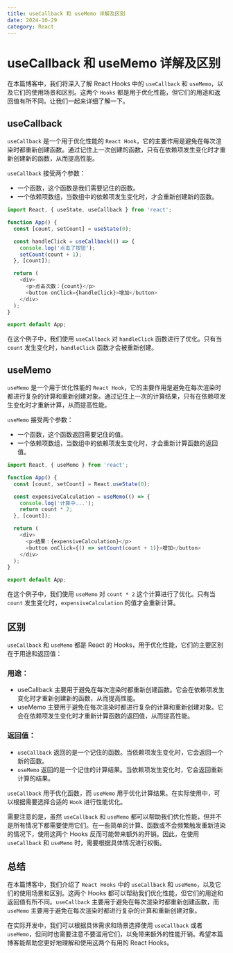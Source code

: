 ```yaml
---
title: useCallback 和 useMemo 详解及区别
date: 2024-10-29
category: React
---
```


# useCallback 和 useMemo 详解及区别

在本篇博客中，我们将深入了解 React Hooks 中的 `useCallback` 和 `useMemo`，以及它们的使用场景和区别。这两个 `Hooks` 都是用于优化性能，但它们的用途和返回值有所不同。让我们一起来详细了解一下。

## useCallback

`useCallback` 是一个用于优化性能的 `React Hook`，它的主要作用是避免在每次渲染时都重新创建函数。通过记住上一次创建的函数，只有在依赖项发生变化时才重新创建新的函数，从而提高性能。

`useCallback` 接受两个参数：

- 一个函数，这个函数是我们需要记住的函数。
- 一个依赖项数组，当数组中的依赖项发生变化时，才会重新创建新的函数。

```javascript
import React, { useState, useCallback } from 'react';

function App() {
  const [count, setCount] = useState(0);

  const handleClick = useCallback(() => {
    console.log('点击了按钮');
    setCount(count + 1);
  }, [count]);

  return (
    <div>
      <p>点击次数：{count}</p>
      <button onClick={handleClick}>增加</button>
    </div>
  );
}

export default App;
```

在这个例子中，我们使用 `useCallback` 对 `handleClick` 函数进行了优化。只有当 `count` 发生变化时，`handleClick` 函数才会被重新创建。

## useMemo

`useMemo` 是一个用于优化性能的 `React Hook`，它的主要作用是避免在每次渲染时都进行复杂的计算和重新创建对象。通过记住上一次的计算结果，只有在依赖项发生变化时才重新计算，从而提高性能。

`useMemo` 接受两个参数：

- 一个函数，这个函数返回需要记住的值。
- 一个依赖项数组，当数组中的依赖项发生变化时，才会重新计算函数的返回值。

```javascript
import React, { useMemo } from 'react';

function App() {
  const [count, setCount] = React.useState(0);

  const expensiveCalculation = useMemo(() => {
    console.log('计算中...');
    return count * 2;
  }, [count]);

  return (
    <div>
      <p>结果：{expensiveCalculation}</p>
      <button onClick={() => setCount(count + 1)}>增加</button>
    </div>
  );
}

export default App;
```

在这个例子中，我们使用 `useMemo` 对 `count * 2` 这个计算进行了优化。只有当 `count` 发生变化时，`expensiveCalculation` 的值才会重新计算。

## 区别

`useCallback` 和 `useMemo` 都是 React 的 Hooks，用于优化性能，它们的主要区别在于用途和返回值：

### 用途：

- useCallback 主要用于避免在每次渲染时都重新创建函数。它会在依赖项发生变化时才重新创建新的函数，从而提高性能。
- useMemo 主要用于避免在每次渲染时都进行复杂的计算和重新创建对象。它会在依赖项发生变化时才重新计算函数的返回值，从而提高性能。

### 返回值：

- `useCallback` 返回的是一个记住的函数。当依赖项发生变化时，它会返回一个新的函数。
- `useMemo` 返回的是一个记住的计算结果。当依赖项发生变化时，它会返回重新计算的结果。

`useCallback` 用于优化函数，而 `useMemo` 用于优化计算结果。在实际使用中，可以根据需要选择合适的 `Hook` 进行性能优化。

需要注意的是，虽然 `useCallback` 和 `useMemo` 都可以帮助我们优化性能，但并不是所有情况下都需要使用它们。在一些简单的计算、函数或不会频繁触发重新渲染的情况下，使用这两个 Hooks 反而可能带来额外的开销。因此，在使用 `useCallback` 和 `useMemo` 时，需要根据具体情况进行权衡。

## 总结

在本篇博客中，我们介绍了 `React Hooks` 中的 `useCallback` 和 `useMemo`，以及它们的使用场景和区别。这两个 Hooks 都可以帮助我们优化性能，但它们的用途和返回值有所不同。`useCallback` 主要用于避免在每次渲染时都重新创建函数，而 `useMemo` 主要用于避免在每次渲染时都进行复杂的计算和重新创建对象。

在实际开发中，我们可以根据具体需求和场景选择使用 `useCallback` 或者 `useMemo`，但同时也需要注意不要滥用它们，以免带来额外的性能开销。希望本篇博客能帮助您更好地理解和使用这两个有用的 React Hooks。
